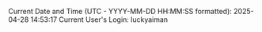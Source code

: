 Current Date and Time (UTC - YYYY-MM-DD HH:MM:SS formatted): 2025-04-28 14:53:17
Current User's Login: luckyaiman

